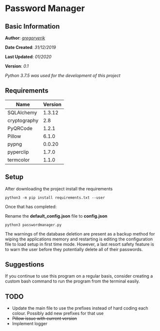 # Password Manager
## Basic Information
**Author**: [*gregoryerik*](https://github.com/gregoryerik)

**Date Created**: *31/12/2019*

**Last Updated**: *01/2020*

**Version**: *0.1*


_Python 3.7.5 was used for the development of this project_

## Requirements
| Name|Version  |
|--|--|
| SQLAlchemy | 1.3.12 |
| cryptography | 2.8 |
| PyQRCode | 1.2.1 |
| Pillow | 6.1.0 |
| pypng | 0.0.20 |
| pyperclip | 1.7.0 |
|termcolor |1.1.0 |

## Setup

After downloading the project install the requirements
```
python3 -m pip install requirements.txt --user
```
Once that has completed:

Rename the __default_config.json__ file to __config.json__ 
```
python3 passwordmanager.py
```
The warnings of the database deletion are present as a backup method for wiping the applications memory and restarting is editing the configuration file
to load setup in first time mode. However, a last resort safety feature is to warn the user before they potentially delete all of their passwords.

## Suggestions

If you continue to use this program on a regular basis, consider creating a custom bash command to run the program from the terminal easily.

## TODO

- Update the main file to use the prefixes instead of hard coding each colour. Possibly add new prefixes for that use
- ~~Pillow issue with current version~~
- Implement logger